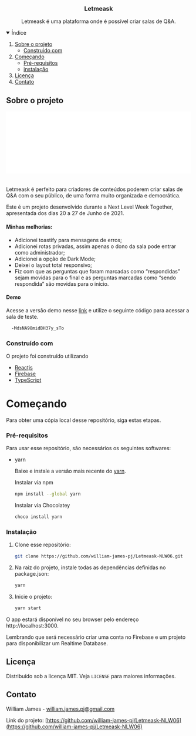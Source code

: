 <br />
<p align="center">

  <h3 align="center">Letmeask</h3>

  <p align="center">
   Letmeask é uma plataforma onde é possível criar salas de Q&A.
  </p>
</p>

<details open="open">
  <summary>Índice</summary>
  <ol>
    <li>
      <a href="#sobre-o-projeto">Sobre o projeto</a>
      <ul>
        <li><a href="#construido-com">Construido com</a></li>
      </ul>
    </li>
    <li>
      <a href="#começando">Começando</a>
      <ul>
        <li><a href="#pre-requisitos">Pré-requisitos</a></li>
        <li><a href="#instalação">instalação</a></li>
      </ul>
    </li>
    <li><a href="#licença">Licença</a></li>
    <li><a href="#contato">Contato</a></li>
  </ol>
</details>

## Sobre o projeto

![Letmeask-screenshot](.github/cover.svg)

<br />
Letmeask é perfeito para criadores de conteúdos poderem criar salas de Q&A com o seu público, de uma forma muito organizada e democrática.

Este é um projeto desenvolvido durante a Next Level Week Together, apresentada dos dias 20 a 27 de Junho de 2021.

#### Minhas melhorias:

- Adicionei toastify para mensagens de erros;
- Adicionei rotas privadas, assim apenas o dono da sala pode entrar como administrador;
- Adicionei a opção de Dark Mode;
- Deixei o layout total responsivo;
- Fiz com que as perguntas que foram marcadas como “respondidas” sejam movidas para o final e as perguntas marcadas como “sendo respondida” são movidas para o início.

#### Demo

Acesse a versão demo nesse [link](https://newletmeask.web.app) e utilize o seguinte código para acessar a sala de teste.

```sh
  -MdsNA98midBH37y_sTo
```

### Construído com

O projeto foi construído utilizando

- [Reactjs](https://reactjs.org)
- [Firebase](https://firebase.google.com)
- [TypeScript](https://www.typescriptlang.org)

# Começando

Para obter uma cópia local desse repositório, siga estas etapas.

### Pré-requisitos

Para usar esse repositório, são necessários os seguintes softwares:

- yarn

  Baixe e instale a versão mais recente do [yarn](https://classic.yarnpkg.com/en/docs/install/).

  Instalar via npm

  ```sh
  npm install --global yarn
  ```

  Instalar via Chocolatey

  ```sh
  choco install yarn
  ```

### Instalação

1. Clone esse repositório:
   ```sh
   git clone https://github.com/william-james-pj/Letmeask-NLW06.git
   ```
2. Na raiz do projeto, instale todas as dependências definidas no package.json:
   ```sh
   yarn
   ```
3. Inicie o projeto:
   ```sh
   yarn start
   ```

O app estará disponível no seu browser pelo endereço http://localhost:3000.

Lembrando que será necessário criar uma conta no Firebase e um projeto para disponibilizar um Realtime Database.

## Licença

Distribuído sob a licença MIT. Veja `LICENSE` para maiores informações.

## Contato

William James - william.james.pj@gmail.com

Link do projeto: [https://github.com/william-james-pj/Letmeask-NLW06](https://github.com/william-james-pj/Letmeask-NLW06)
